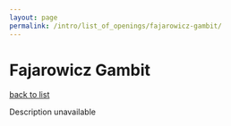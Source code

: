 ```yaml
---
layout: page
permalink: /intro/list_of_openings/fajarowicz-gambit/
---
```


# Fajarowicz Gambit

[back to list](../../intro/list_of_openings)

Description unavailable